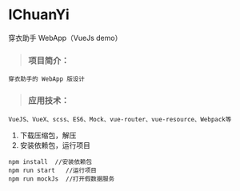 # IChuanYi
穿衣助手 WebApp（VueJs demo）

> ### 项目简介： 
    穿衣助手的 WebApp 版设计
> ### 应用技术： 
    VueJS、VueX、scss、ES6、Mock、vue-router、vue-resource、Webpack等 

1. 下载压缩包，解压
2. 安装依赖包，运行项目
```
npm install  //安装依赖包
npm run start   //运行项目
npm run mockJs  //打开假数据服务
```
